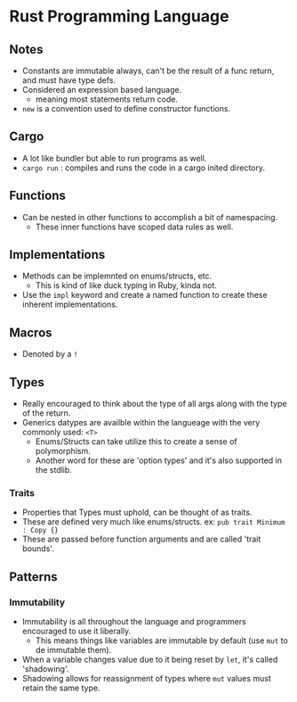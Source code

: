 # Rust Programming Language

## Notes

* Constants are immutable always, can't be the result of a func return, and must have type defs.
* Considered an expression based language.
  * meaning most statements return code.
* `new` is a convention used to define constructor functions.

## Cargo

* A lot like bundler but able to run programs as well.
* `cargo run` : compiles and runs the code in a cargo inited directory.

## Functions

* Can be nested in other functions to accomplish a bit of namespacing.
  * These inner functions have scoped data rules as well.

## Implementations

* Methods can be implemnted on enums/structs, etc.
  * This is kind of like duck typing in Ruby, kinda not.
* Use the `impl` keyword and create a named function to create these inherent implementations.

## Macros

* Denoted by a `!`

## Types

* Really encouraged to think about the type of all args along with the type of the return.
* Generics datypes are availble within the langueage with the very commonly used: `<T>`
  * Enums/Structs can take utilize this to create a sense of polymorphism.
  * Another word for these are 'option types' and it's also supported in the stdlib.

### Traits

* Properties that Types must uphold, can be thought of as traits.
* These are defined very much like enums/structs.
  ex: `pub trait Minimum : Copy {}`
* These are passed before function arguments and are called 'trait bounds'.

## Patterns

### Immutability

* Immutability is all throughout the language and programmers encouraged to use it liberally.
  * This means things like variables are immutable by default (use `mut` to de immutable them).
* When a variable changes value due to it being reset by `let`, it's called 'shadowing'.
* Shadowing allows for reassignment of types where `mut` values must retain the same type.
